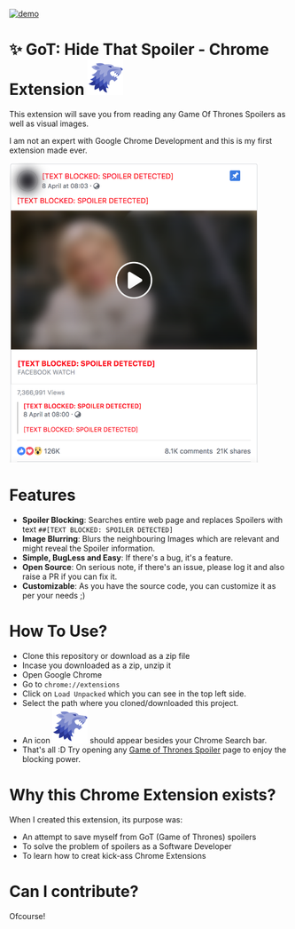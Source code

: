 [![demo](https://img.shields.io/badge/view%20demo-youtube-orange.svg?style=for-the-badge&logo=appveyor)](https://www.youtube.com/watch?v=GzWeRfytGpE) 
# :sparkles: GoT: Hide That Spoiler - Chrome Extension <img src="icon-stark.png" alt="🐺" width="64"/>

This extension will save you from reading any Game Of Thrones Spoilers as well as visual images. <br/>


I am not an expert with Google Chrome Development and this is my first extension made ever. 

<img src="how-it-works.png" alt="drawing" width="450"/> 

# Features
- **Spoiler Blocking**: Searches entire web page and replaces Spoilers with text `##[TEXT BLOCKED: SPOILER DETECTED]`
- **Image Blurring**: Blurs the neighbouring Images which are relevant and might reveal the Spoiler information.
- **Simple, BugLess and Easy**: If there's a bug, it's a feature.
- **Open Source**: On serious note, if there's an issue, please log it and also raise a PR if you can fix it.
- **Customizable**: As you have the source code, you can customize it as per your needs ;) 

# How To Use?
- Clone this repository or download as a zip file
- Incase you downloaded as a zip, unzip it
- Open Google Chrome
- Go to `chrome://extensions`
- Click on `Load Unpacked` which you can see in the top left side.
- Select the path where you cloned/downloaded this project.
- An icon <img src="icon-stark.png" alt="🐺" width="64"/> should appear besides your Chrome Search bar.
- That's all :D Try opening any [Game of Thrones Spoiler](https://www.google.com/search?ei=ubSxXMO5HY7Y0wKQ8J-ICQ&q=game+of+thrones+spoilers+list&oq=game+of+thrones+spoilers+list&gs_l=psy-ab.3...1044.1447..1643...0.0..0.175.802.0j5......0....1..gws-wiz.dqbPZYkKiHY) page to enjoy the blocking power.

# Why this Chrome Extension exists?
When I created this extension, its purpose was: 
- An attempt to save myself from GoT (Game of Thrones) spoilers 
- To solve the problem of spoilers as a Software Developer
- To learn how to creat kick-ass Chrome Extensions

# Can I contribute?
Ofcourse!
